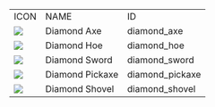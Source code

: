 <table>
	<tablebody>
		<tr>
			<td>ICON</td>
			<td>NAME</td>
			<td>ID</td>
		</tr>
		<tr>
			<td><img src="C:/Users/seese/Files/Projects/MC_datapacks/recipe_auto_manual/LemonTea_auto_recipes/output/mc_icon/tools/diamond_axe.png"></td>
			<td>Diamond Axe</td>
			<td>diamond_axe</td>
		</tr>
		<tr>
			<td><img src="C:/Users/seese/Files/Projects/MC_datapacks/recipe_auto_manual/LemonTea_auto_recipes/output/mc_icon/tools/diamond_hoe.png"></td>
			<td>Diamond Hoe</td>
			<td>diamond_hoe</td>
		</tr>
		<tr>
			<td><img src="C:/Users/seese/Files/Projects/MC_datapacks/recipe_auto_manual/LemonTea_auto_recipes/output/mc_icon/combat/diamond_sword.png"></td>
			<td>Diamond Sword</td>
			<td>diamond_sword</td>
		</tr>
		<tr>
			<td><img src="C:/Users/seese/Files/Projects/MC_datapacks/recipe_auto_manual/LemonTea_auto_recipes/output/mc_icon/tools/diamond_pickaxe.png"></td>
			<td>Diamond Pickaxe</td>
			<td>diamond_pickaxe</td>
		</tr>
		<tr>
			<td><img src="C:/Users/seese/Files/Projects/MC_datapacks/recipe_auto_manual/LemonTea_auto_recipes/output/mc_icon/tools/diamond_shovel.png"></td>
			<td>Diamond Shovel</td>
			<td>diamond_shovel</td>
		</tr>
	</tablebody>
</table>